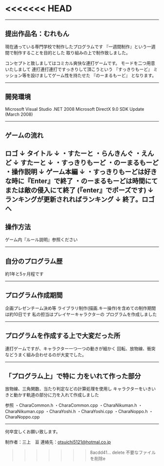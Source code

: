<<<<<<< HEAD
=======
-----------------------------------------------------------------------------
提出作品名：むれもん
-----------------------------------------------------------------------------
現在通っている専門学校で制作したプログラムです
『一週間制作』という一週間で制作することを目的とした
取り組みの上で制作致しました。

コンセプトと致しましてはコミカル爽快な連打ゲームです。
モードを二つ用意いたしまして
連打連打連打ですっきりして頂こうという
『すっきりもーど』
ミッション等を設けましてゲーム性を持たせた
『のーまるもーど』
となります。

-----------------------------------------------------------------------------
開発環境
-----------------------------------------------------------------------------
Microsoft Visual Studio .NET 2008
Microsoft DirectX 9.0 SDK Update (March 2008)

-----------------------------------------------------------------------------
ゲームの流れ
-----------------------------------------------------------------------------
ロゴ
↓
タイトル
↓
・すたーと
・らんきんぐ
・えんど
↓
すたーと
↓
・すっきりもーど
・のーまるもーど
・操作説明
↓
ゲーム本編
↓
・すっきりもーどは好きな時に『Enter』で終了
・のーまるもーどは時間にてまたは敵の侵入にて終了
(『enter』でポーズです)
↓
ランキングが更新されればランキング
↓
終了。ロゴへ
-----------------------------------------------------------------------------
操作方法
-----------------------------------------------------------------------------
ゲーム内『ルール説明』参照ください

-----------------------------------------------------------------------------
 自分のプログラム歴
-----------------------------------------------------------------------------
約1年と5ヶ月程です

-----------------------------------------------------------------------------
 プログラム作成期間
-----------------------------------------------------------------------------
企画プレゼンチーム決め等
ライブラリ制作(描画.キー操作)を含めての制作期間は約10日です
私の担当はプレイヤーキャラクターの
プログラムを作成しました

-----------------------------------------------------------------------------
 プログラムを作成する上で大変だった所
-----------------------------------------------------------------------------
連打ゲームですが、キャラクター一つ一つの動きが細かく
回転、放物線、衝突などうまく組み合わせるのが大変でした。

-----------------------------------------------------------------------------
「プログラム上」で特に 力をいれて作った部分
-----------------------------------------------------------------------------
放物線、三角関数、当たり判定などの計算処理を使用し
キャラクターをいきいきと動かす軌道の部分に力を入れて作成しました

参照
・CharaCommon.h
・CharaCommon.cpp
・CharaNikuman.h
・CharaNikuman.cpp
・CharaYoshi.h
・CharaYoshi.cpp
・CharaNoppo.h
・CharaNoppo.cpp

-----------------------------------------------------------------------------
何卒宜しくお願い致します。


制作者：三上　亘
連絡先：otsuichi5121@hotmal.co.jp
>>>>>>> 8acdd41... delete 不要なファイルを削除e
